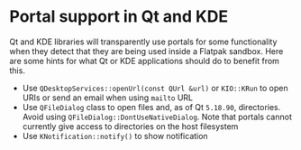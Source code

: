 # Portal support in Qt and KDE

Qt and KDE libraries will transparently use portals for some
functionality when they detect that they are being used inside a Flatpak
sandbox. Here are some hints for what Qt or KDE applications should do
to benefit from this.

-   Use `QDesktopServices::openUrl(const QUrl &url)` or `KIO::KRun` to
    open URIs or send an email when using `mailto` URL
-   Use `QFileDialog` class to open files and, as of Qt `5.18.90`,
    directories. Avoid using `QFileDialog::DontUseNativeDialog`. Note
    that portals cannot currently give access to directories on the host
    filesystem
-   Use `KNotification::notify()` to show notification
